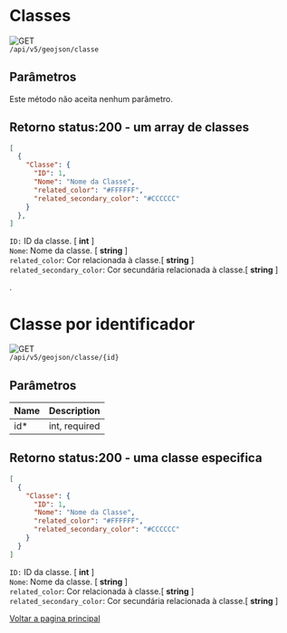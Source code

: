<!-- 
![GET](https://img.shields.io/badge/HTTP-GET-0080FF)  
![POST](https://img.shields.io/badge/HTTP-POST-00CC00)  
![PUT](https://img.shields.io/badge/HTTP-PUT-FFFF00)  
![DELETE](https://img.shields.io/badge/HTTP-DELETE-FF0000)   -->


# Classes


![GET](https://img.shields.io/badge/HTTP-GET-0080FF)  
`/api/v5/geojson/classe` 

## Parâmetros
 Este método não aceita nenhum parâmetro.

<!-- | Name    | Description                                                                                                                                 |
|---------|----------------------------------------------------------------------------------------------------------------------------------------------|
| orderBy |  use o parâmetro orderBy com o valor `name`. | -->

## Retorno status:200 - um array de classes
```json
[
  {
    "Classe": {
      "ID": 1,
      "Nome": "Nome da Classe",
      "related_color": "#FFFFFF",
      "related_secondary_color": "#CCCCCC"
    }
  },
]

```

`ID:` ID da classe. [ **int** ]  
`Nome`: Nome da classe.  [ **string** ]  
`related_color`: Cor relacionada à classe.[ **string** ]  
`related_secondary_color`: Cor secundária relacionada à classe.[ **string** ]  

.  

# Classe por identificador


![GET](https://img.shields.io/badge/HTTP-GET-0080FF)  
`/api/v5/geojson/classe/{id}` 

## Parâmetros

<!-- Este método não aceita nenhum parâmetro. -->

| Name    | Description                                                                                                                                 |
|---------|----------------------------------------------------------------------------------------------------------------------------------------------|
| id* |  int, required  |



## Retorno status:200 - uma classe especifica
```json
[
  {
    "Classe": {
      "ID": 1,
      "Nome": "Nome da Classe",
      "related_color": "#FFFFFF",
      "related_secondary_color": "#CCCCCC"
    }
  }
]

```

`ID:` ID da classe. [ **int** ]  
`Nome`: Nome da classe.  [ **string** ]  
`related_color`: Cor relacionada à classe.[ **string** ]  
`related_secondary_color`: Cor secundária relacionada à classe.[ **string** ]  

[Voltar a pagina principal](/README.md) 

